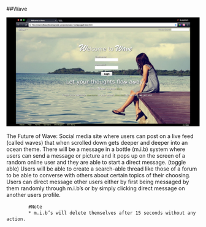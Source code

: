 ##Wave

![screenshot of wave homepage](homepage.PNG)

The Future of Wave:
			Social media site where users can post on a live feed (called waves) that when scrolled down gets deeper and deeper into an ocean theme.
			There will be a message in a bottle (m.i.b) system where users can send a message or picture and it pops up on the screen of a random online user and they are able to start a direct message. (toggle able)
			Users will be able to create a search-able thread like those of a forum to be able to 				converse with others about certain topics of their choosing.
			Users can direct message other users either by first being messaged by them randomly through m.i.b’s or by simply clicking direct message on another users profile.

			#Note
			* m.i.b’s will delete themselves after 15 seconds without any action.
